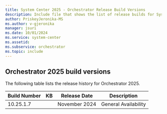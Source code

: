 ```yaml
---
title: System Center 2025 - Orchestrator Release Build Versions
description: Include file that shows the list of release builds for System Center 2025 - Orchestrator.
author: PriskeyJeronika-MS
ms.author: v-gjeronika
manager: jsuri
ms.date: 10/01/2024
ms.service: system-center
ms.assetid: 
ms.subservice: orchestrator
ms.topic: include
---
```


## Orchestrator 2025 build versions

The following table lists the release history for Orchestrator 2025.

|Build Number |KB |Release Date |Description |
|-------------|---|-------------|------------|
|10.25.1.7||November 2024 |General Availability|
